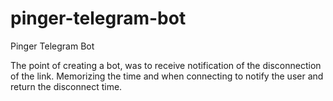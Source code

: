 # pinger-telegram-bot
Pinger Telegram Bot

The point of creating a bot, was to receive notification of the disconnection of the link. 
Memorizing the time and when connecting to notify the user and return the disconnect time.
